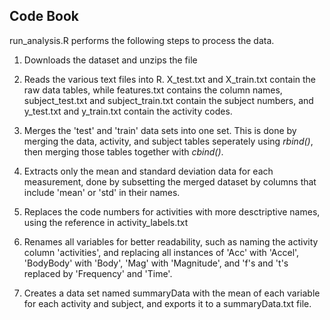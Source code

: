 ## Code Book

run_analysis.R performs the following steps to process the data.

1. Downloads the dataset and unzips the file

2. Reads the various text files into R. X_test.txt and X_train.txt contain the raw data tables, while features.txt contains the column names, subject_test.txt and subject_train.txt contain the subject numbers, and y_test.txt and y_train.txt contain the activity codes.

3. Merges the 'test' and 'train' data sets into one set. This is done by merging the data, activity, and subject tables seperately using _rbind()_, then merging those tables together with  _cbind()_.

4. Extracts only the mean and standard deviation data for each measurement, done by subsetting the merged dataset by columns that include 'mean' or 'std' in their names. 

5. Replaces the code numbers for activities with more desctriptive names, using the reference in activity_labels.txt

6. Renames all variables for better readability, such as naming the activity column 'activities', and replacing all instances of 'Acc' with 'Accel', 'BodyBody' with 'Body', 'Mag' with 'Magnitude', and 'f's and 't's replaced by 'Frequency' and 'Time'.

7. Creates a data set named summaryData with the mean of each variable for each activity and subject, and exports it to a summaryData.txt file.
